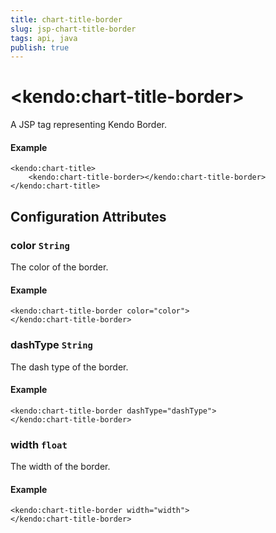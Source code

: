 ```yaml
---
title: chart-title-border
slug: jsp-chart-title-border
tags: api, java
publish: true
---
```


# \<kendo:chart-title-border\>
A JSP tag representing Kendo Border.

#### Example
    <kendo:chart-title>
        <kendo:chart-title-border></kendo:chart-title-border>
    </kendo:chart-title>


## Configuration Attributes


### color `String`

The color of the border.

#### Example
    <kendo:chart-title-border color="color">
    </kendo:chart-title-border>



### dashType `String`

The dash type of the border.

#### Example
    <kendo:chart-title-border dashType="dashType">
    </kendo:chart-title-border>



### width `float`

The width of the border.

#### Example
    <kendo:chart-title-border width="width">
    </kendo:chart-title-border>


